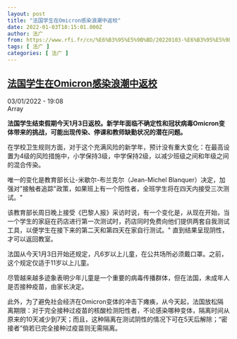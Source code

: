 ```yaml
---
layout: post
title: "法国学生在Omicron感染浪潮中返校"
date: 2022-01-03T18:15:01.000Z
author: 法广
from: https://www.rfi.fr/cn/%E6%B3%95%E5%9B%BD/20220103-%E6%B3%95%E5%9B%BD%E5%AD%A6%E7%94%9F%E5%9C%A8omicron%E6%84%9F%E6%9F%93%E6%B5%AA%E6%BD%AE%E4%B8%AD%E8%BF%94%E6%A0%A1
tags: [ 法广 ]
categories: [ 法广 ]
---
```

<!--1641233701000-->
[法国学生在Omicron感染浪潮中返校](https://www.rfi.fr/cn/%E6%B3%95%E5%9B%BD/20220103-%E6%B3%95%E5%9B%BD%E5%AD%A6%E7%94%9F%E5%9C%A8omicron%E6%84%9F%E6%9F%93%E6%B5%AA%E6%BD%AE%E4%B8%AD%E8%BF%94%E6%A0%A1)
------

<div>
<div>03/01/2022 - 19:08</div>Array<p><strong>                    法国学生结束假期今天1月3日返校。新学年面临不确定性和冠状病毒Omicron变体带来的挑战，可能出现传染、停课和教师缺勤状况的潜在问题。                </strong></p><div >                    <p>在学校卫生规则方面，对于这个充满风险的新学年，预计没有重大变化：在最高设置为4级的风险措施中，小学保持3级，中学保持2级，以减少班级之间和年级之间的混合传染。</p><p>唯一的变化是教育部长让-米歇尔-布兰克尔（Jean-Michel Blanquer）决定，加强对"接触者追踪"政策，如果班上有一个阳性者，全班学生将在四天内接受三次测试。"</p><p>该教育部长周日晚上接受《巴黎人报》采访时说，有一个变化是，从现在开始，当一个学生的家庭在药店进行第一次测试时，药店同时免费向他们提供两套自我测试工具，以便学生在接下来的第二天和第四天在家自行测试。" 直到结果呈现阴性，才可以返回教室。</p><p>法国从今天1月3日开始还规定，凡6岁以上儿童，在公共场所必须戴口罩。之前，这个规定仅适于11岁以上儿童。</p><p>尽管越来越多迹象表明少年儿童是一个重要的病毒传播群体，但在法国，未成年人是否接种疫苗，由家长决定。</p><p>此外，为了避免社会经济在Omicron变体的冲击下瘫痪，从今天起，法国放松隔离期限：对于完全接种过疫苗的核酸检测阳性者，不论感染哪种变体，隔离时间从原来的10天减少到7天；而且，这种隔离在测试阴性的情况下可在5天后解除；“密接者”倘若已完全接种过疫苗则无需隔离。</p>                                            <div data-selfpromo-newsletter>    </div>    <div data-selfpromo-app>    </div>                </div>
</div>
